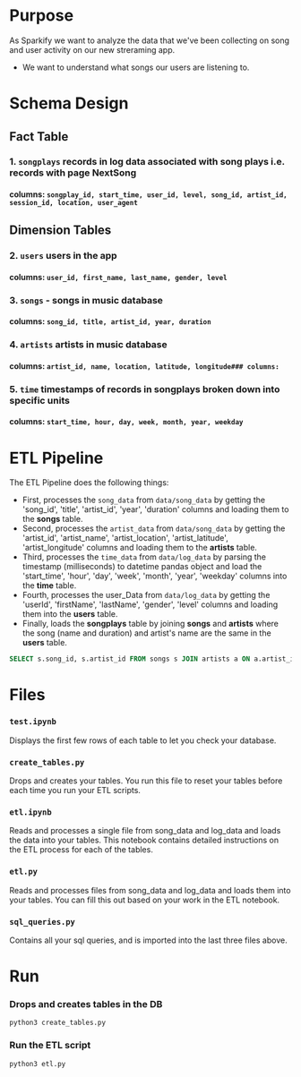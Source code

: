 # Purpose
As Sparkify we want to analyze the data that we've been collecting on song and user activity on our new streraming app.</br>
- We want to understand what songs our users are listening to.

# Schema Design
## Fact Table
### 1. `songplays` records in log data associated with song plays i.e. records with page NextSong
#### columns: `songplay_id, start_time, user_id, level, song_id, artist_id, session_id, location, user_agent`

## Dimension Tables
### 2. `users` users in the app
#### columns: `user_id, first_name, last_name, gender, level`
### 3. `songs` - songs in music database
#### columns: `song_id, title, artist_id, year, duration`
### 4. `artists` artists in music database
#### columns: `artist_id, name, location, latitude, longitude### columns: `
### 5. `time` timestamps of records in songplays broken down into specific units
#### columns: `start_time, hour, day, week, month, year, weekday`

# ETL Pipeline
The ETL Pipeline does the following things:</br>
- First, processes the `song_data` from `data/song_data` by getting the 'song_id', 'title', 'artist_id', 'year', 'duration' columns and loading them to the **songs** table.
- Second, processes the `artist_data` from `data/song_data` by getting the 'artist_id', 'artist_name', 'artist_location', 'artist_latitude', 'artist_longitude' columns and loading them to the **artists** table.
- Third, processes the `time_data` from `data/log_data` by parsing the timestamp (milliseconds) to datetime pandas object and load the 'start_time', 'hour', 'day', 'week', 'month', 'year', 'weekday' columns into the **time** table.
- Fourth, processes the user_Data from `data/log_data` by getting the 'userId', 'firstName', 'lastName', 'gender', 'level' columns and loading them into the **users** table.
- Finally, loads the **songplays** table by joining **songs** and **artists** where the song (name and duration) and artist's name are the same in the **users** table. 

```sql
SELECT s.song_id, s.artist_id FROM songs s JOIN artists a ON a.artist_id = s.artist_id WHERE (s.title = %s AND a.name = %s AND s.duration = %s);
```

# Files

### `test.ipynb`
Displays the first few rows of each table to let you check your database. </br>
### `create_tables.py`
Drops and creates your tables. You run this file to reset your tables before each time you run your ETL scripts.</br>
### `etl.ipynb`
Reads and processes a single file from song_data and log_data and loads the data into your tables. This notebook contains detailed instructions on the ETL process for each of the tables.</br>
### `etl.py`
Reads and processes files from song_data and log_data and loads them into your tables. You can fill this out based on your work in the ETL notebook.</br>
### `sql_queries.py`
Contains all your sql queries, and is imported into the last three files above.</br>

# Run
### Drops and creates tables in the DB
`python3 create_tables.py`

### Run the ETL script
`python3 etl.py`